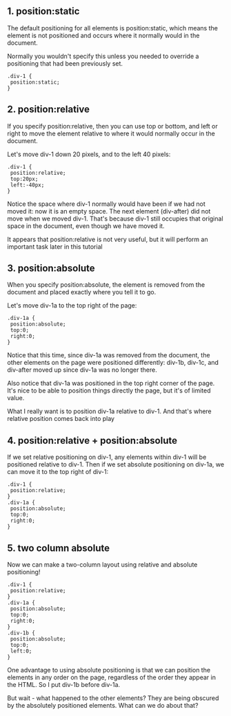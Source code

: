 ## 1. position:static
The default positioning for all elements is position:static, which means the element is not positioned and occurs where it normally would in the document.

Normally you wouldn't specify this unless you needed to override a positioning that had been previously set.
```
.div-1 {
 position:static;
}
```


## 2. position:relative
If you specify position:relative, then you can use top or bottom, and left or right to move the element relative to where it would normally occur in the document.

Let's move div-1 down 20 pixels, and to the left 40 pixels:
```
.div-1 {
 position:relative;
 top:20px;
 left:-40px;
}
```
Notice the space where div-1 normally would have been if we had not moved it: now it is an empty space. The next element (div-after) did not move when we moved div-1. That's because div-1 still occupies that original space in the document, even though we have moved it.

It appears that position:relative is not very useful, but it will perform an important task later in this tutorial


## 3. position:absolute
When you specify position:absolute, the element is removed from the document and placed exactly where you tell it to go.

Let's move div-1a to the top right of the page:
```
.div-1a {
 position:absolute;
 top:0;
 right:0;
}
```
Notice that this time, since div-1a was removed from the document, the other elements on the page were positioned differently: div-1b, div-1c, and div-after moved up since div-1a was no longer there.

Also notice that div-1a was positioned in the top right corner of the page. It's nice to be able to position things directly the page, but it's of limited value.

What I really want is to position div-1a relative to div-1. And that's where relative position comes back into play


## 4. position:relative + position:absolute
If we set relative positioning on div-1, any elements within div-1 will be positioned relative to div-1. Then if we set absolute positioning on div-1a, we can move it to the top right of div-1:

```
.div-1 {
 position:relative;
}
.div-1a {
 position:absolute;
 top:0;
 right:0;
}
```

## 5. two column absolute
Now we can make a two-column layout using relative and absolute positioning!
```
.div-1 {
 position:relative;
}
.div-1a {
 position:absolute;
 top:0;
 right:0;
}
.div-1b {
 position:absolute;
 top:0;
 left:0;
}
```
One advantage to using absolute positioning is that we can position the elements in any order on the page, regardless of the order they appear in the HTML. So I put div-1b before div-1a.

But wait - what happened to the other elements? They are being obscured by the absolutely positioned elements. What can we do about that?
